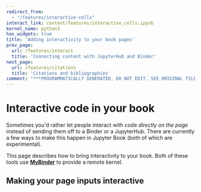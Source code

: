 ```yaml
---
redirect_from:
  - "/features/interactive-cells"
interact_link: content/features/interactive_cells.ipynb
kernel_name: python3
has_widgets: true
title: 'Adding interactivity to your book pages'
prev_page:
  url: /features/interact
  title: 'Connecting content with JupyterHub and Binder'
next_page:
  url: /features/citations
  title: 'Citations and bibliographies'
comment: "***PROGRAMMATICALLY GENERATED, DO NOT EDIT. SEE ORIGINAL FILES IN /content***"
---
```



# Interactive code in your book

Sometimes you'd rather let people interact with code *directly on the page*
instead of sending them off to a Binder or a JupyterHub. There are currently
a few ways to make this happen in Jupyter Book (both of which are experimental).

This page describes how to bring interactivity to your book. Both of these
tools use [**MyBinder**](https://mybinder.org) to provide a remote kernel.

## Making your page inputs interactive

